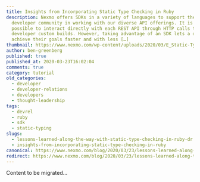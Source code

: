 ```yaml
---
title: Insights from Incorporating Static Type Checking in Ruby
description: Nexmo offers SDKs in a variety of languages to support the
  developer community in working with our diverse API offerings. It is quite
  possible to interact directly with each REST API through HTTP calls that a
  developer custom builds. However, taking advantage of an SDK lets a developer
  achieve their goals faster and with less […]
thumbnail: https://www.nexmo.com/wp-content/uploads/2020/03/E_Static-Type-Checking_1200x600.png
author: ben-greenberg
published: true
published_at: 2020-03-23T16:02:04
comments: true
category: tutorial
old_categories:
  - developer
  - developer-relations
  - developers
  - thought-leadership
tags:
  - devrel
  - ruby
  - sdk
  - static-typing
slugs:
  - lessons-learned-along-the-way-with-static-type-checking-in-ruby-dr
  - insights-from-incorporating-static-type-checking-in-ruby
canonical: https://www.nexmo.com/blog/2020/03/23/lessons-learned-along-the-way-with-static-type-checking-in-ruby-dr
redirect: https://www.nexmo.com/blog/2020/03/23/lessons-learned-along-the-way-with-static-type-checking-in-ruby-dr
---
```

Content to be migrated...